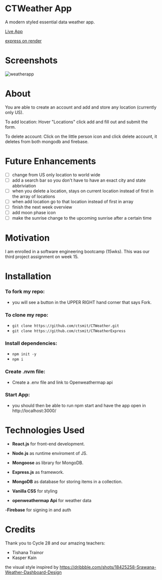 # CTWeather App
A modern styled essential data weather app.

[Live App](https://ctsmit.github.io/CTWeather)

[express on render](https://ctweather.onrender.com/users/)


# Screenshots

![weatherapp](https://user-images.githubusercontent.com/114516481/214865973-8ee30a52-d7a6-45ef-b8a3-db1dfea6ed45.PNG)


# About
You are able to create an account and add and store any location (currently only US).

To add location:
Hover "Locations" click add and fill out and submit the form.

To delete account:
Click on the little person icon and click delete account, it deletes from both mongodb and firebase.

# Future Enhancements

- [ ] change from US only location to world wide
- [ ] add a search bar so you don't have to have an exact city and state abbriviation
- [ ] when you delete a location, stays on current location instead of first in the array of locations
- [ ] when add location go to that location instead of first in array
- [ ] finish the next week overview
- [ ] add moon phase icon
- [ ] make the sunrise change to the upcoming sunrise after a certain time

# Motivation

I am enrolled in a software engineering bootcamp (15wks). This was our third project assignment on week 15. 

# Installation

### To fork my repo:

- you will see a button in the UPPER RIGHT hand corner that says Fork. 

### To clone my repo:

- `git clone https://github.com/ctsmit/CTWeather.git`
- `git clone https://github.com/ctsmit/CTWeatherExpress`

### Install dependencies:

- `npm init -y`
- `npm i`

### Create .nvm file:

- Create a .env file and link to Openweathermap api

### Start App:

- you should then be able to run npm start and have the app open in http://localhost:3000/

# Technologies Used
- **React.js** for front-end development. 

- **Node.js** as runtime enviroment of JS.

- **Mongoose** as library for MongoDB.

- **Express.js** as framework.

- **MongoDB** as database for storing items in a collection.

- **Vanilla CSS** for styling

- **openweathermap Api** for weather data

-**Firebase** for signing in and auth

# Credits
Thank you to Cycle 28 and our amazing teachers:
- Tishana Trainor
- Kasper Kain

the visual style inspired by https://dribbble.com/shots/18425258-Srawana-Weather-Dashboard-Design
